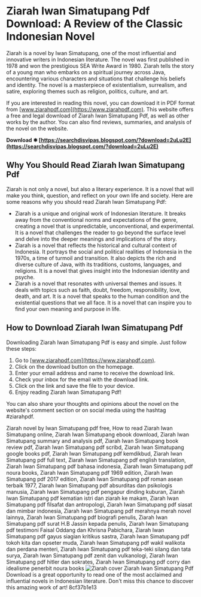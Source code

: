 
 
# Ziarah Iwan Simatupang Pdf Download: A Review of the Classic Indonesian Novel
 
Ziarah is a novel by Iwan Simatupang, one of the most influential and innovative writers in Indonesian literature. The novel was first published in 1978 and won the prestigious SEA Write Award in 1980. Ziarah tells the story of a young man who embarks on a spiritual journey across Java, encountering various characters and situations that challenge his beliefs and identity. The novel is a masterpiece of existentialism, surrealism, and satire, exploring themes such as religion, politics, culture, and art.
 
If you are interested in reading this novel, you can download it in PDF format from [www.ziarahpdf.com](https://www.ziarahpdf.com). This website offers a free and legal download of Ziarah Iwan Simatupang Pdf, as well as other works by the author. You can also find reviews, summaries, and analysis of the novel on the website.
 
**Download ✸ [https://searchdisvipas.blogspot.com/?download=2uLu2E](https://searchdisvipas.blogspot.com/?download=2uLu2E)**


 
## Why You Should Read Ziarah Iwan Simatupang Pdf
 
Ziarah is not only a novel, but also a literary experience. It is a novel that will make you think, question, and reflect on your own life and society. Here are some reasons why you should read Ziarah Iwan Simatupang Pdf:
 
- Ziarah is a unique and original work of Indonesian literature. It breaks away from the conventional norms and expectations of the genre, creating a novel that is unpredictable, unconventional, and experimental. It is a novel that challenges the reader to go beyond the surface level and delve into the deeper meanings and implications of the story.
- Ziarah is a novel that reflects the historical and cultural context of Indonesia. It portrays the social and political realities of Indonesia in the 1970s, a time of turmoil and transition. It also depicts the rich and diverse culture of Java, with its traditions, customs, languages, and religions. It is a novel that gives insight into the Indonesian identity and psyche.
- Ziarah is a novel that resonates with universal themes and issues. It deals with topics such as faith, doubt, freedom, responsibility, love, death, and art. It is a novel that speaks to the human condition and the existential questions that we all face. It is a novel that can inspire you to find your own meaning and purpose in life.

## How to Download Ziarah Iwan Simatupang Pdf
 
Downloading Ziarah Iwan Simatupang Pdf is easy and simple. Just follow these steps:

1. Go to [www.ziarahpdf.com](https://www.ziarahpdf.com).
2. Click on the download button on the homepage.
3. Enter your email address and name to receive the download link.
4. Check your inbox for the email with the download link.
5. Click on the link and save the file to your device.
6. Enjoy reading Ziarah Iwan Simatupang Pdf!

You can also share your thoughts and opinions about the novel on the website's comment section or on social media using the hashtag #ziarahpdf.
 
Ziarah novel by Iwan Simatupang pdf free,  How to read Ziarah Iwan Simatupang online,  Ziarah Iwan Simatupang ebook download,  Ziarah Iwan Simatupang summary and analysis pdf,  Ziarah Iwan Simatupang book review pdf,  Ziarah Iwan Simatupang pdf scribd,  Ziarah Iwan Simatupang google books pdf,  Ziarah Iwan Simatupang pdf kemdikbud,  Ziarah Iwan Simatupang pdf full text,  Ziarah Iwan Simatupang pdf english translation,  Ziarah Iwan Simatupang pdf bahasa indonesia,  Ziarah Iwan Simatupang pdf noura books,  Ziarah Iwan Simatupang pdf 1969 edition,  Ziarah Iwan Simatupang pdf 2017 edition,  Ziarah Iwan Simatupang pdf roman asean terbaik 1977,  Ziarah Iwan Simatupang pdf absurditas dan psikologis manusia,  Ziarah Iwan Simatupang pdf pengapur dinding kuburan,  Ziarah Iwan Simatupang pdf kematian istri dan ziarah ke makam,  Ziarah Iwan Simatupang pdf filsafat dan antropologi,  Ziarah Iwan Simatupang pdf siasat dan mimbar indonesia,  Ziarah Iwan Simatupang pdf merahnya merah novel lainnya,  Ziarah Iwan Simatupang pdf biografi penulis,  Ziarah Iwan Simatupang pdf surat H.B Jassin kepada penulis,  Ziarah Iwan Simatupang pdf testimoni Faisal Oddang dan Khrisna Pabichara,  Ziarah Iwan Simatupang pdf gayus siagian kritikus sastra,  Ziarah Iwan Simatupang pdf tokoh kita dan opseter muda,  Ziarah Iwan Simatupang pdf wakil walikota dan perdana menteri,  Ziarah Iwan Simatupang pdf teka-teki silang dan tata surya,  Ziarah Iwan Simatupang pdf zenit dan vulkanologi,  Ziarah Iwan Simatupang pdf hitler dan sokrates,  Ziarah Iwan Simatupang pdf corry dan idealisme penerbit noura books
 ![Ziarah cover](https://www.ziarahpdf.com/ziarah-cover.jpg) 
Ziarah Iwan Simatupang Pdf Download is a great opportunity to read one of the most acclaimed and influential novels in Indonesian literature. Don't miss this chance to discover this amazing work of art!
 8cf37b1e13
 
